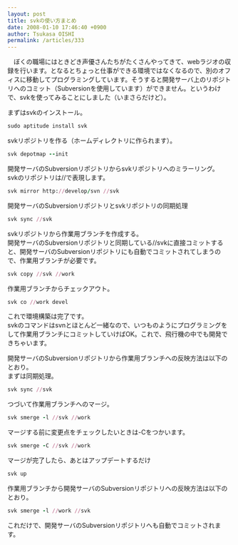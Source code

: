 ```yaml
---
layout: post
title: svkの使い方まとめ
date: 2008-01-10 17:46:40 +0900
author: Tsukasa OISHI
permalink: /articles/333
---
```



　ぼくの職場にはときどき声優さんたちがたくさんやってきて、webラジオの収録を行います。となるとちょっと仕事ができる環境ではなくなるので、別のオフィスに移動してプログラミングしています。そうすると開発サーバ上のリポジトリへのコミット（Subversionを使用しています）ができません。というわけで、svkを使ってみることにしました（いまさらだけど）。  

まずはsvkのインストール。  

```ruby  
sudo aptitude install svk  
```  

svkリポジトリを作る（ホームディレクトリに作られます）。  

```ruby  
svk depotmap --init  
```  

開発サーバのSubversionリポジトリからsvkリポジトリへのミラーリング。  
svkのリポジトリは//で表現します。  

```ruby  
svk mirror http://develop/svn //svk  
```  

開発サーバのSubversionリポジトリとsvkリポジトリの同期処理  

```ruby  
svk sync //svk  
```  

svkリポジトリから作業用ブランチを作成する。  
開発サーバのSubversionリポジトリと同期している//svkに直接コミットすると、開発サーバのSubversionリポジトリにも自動でコミットされてしまうので、作業用ブランチが必要です。  

```ruby  
svk copy //svk //work  
```  

作業用ブランチからチェックアウト。  

```ruby  
svk co //work devel  
```  

これで環境構築は完了です。  
svkのコマンドはsvnとほとんど一緒なので、いつものようにプログラミングをして作業用ブランチにコミットしていけばOK。これで、飛行機の中でも開発できちゃいます。  

開発サーバのSubversionリポジトリから作業用ブランチへの反映方法は以下のとおり。  
まずは同期処理。  

```ruby  
svk sync //svk  
```  

つづいて作業用ブランチへのマージ。  

```ruby  
svk smerge -l //svk //work  
```  

マージする前に変更点をチェックしたいときは-Cをつかいます。  

```ruby  
svk smerge -C //svk //work  
```  

マージが完了したら、あとはアップデートするだけ  

```ruby  
svk up  
```  

作業用ブランチから開発サーバのSubversionリポジトリへの反映方法は以下のとおり。  

```ruby  
svk smerge -l //work //svk  
```  

これだけで、開発サーバのSubversionリポジトリへも自動でコミットされます。  

